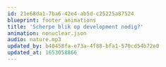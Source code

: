 ```yaml
---
id: 21e68da1-7ba6-42e4-ab5d-c25225a87524
blueprint: footer_animations
title: 'Scherpe blik op development nodig?'
animation: nonuclear.json
audio: nature.mp3
updated_by: b40458fa-e73a-4f88-bfa1-570cd54b72e0
updated_at: 1653058866
---
```

